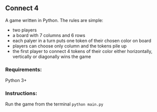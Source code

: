 ## Connect 4

A game written in Python.
The rules are simple:

- two players
- a board with 7 columns and 6 rows
- each palyer in a turn puts one token of their chosen color on board
- players can choose only column and the tokens pile up
- the first player to connect 4 tokens of their color either horizontally, vertically or diagonally wins the game

### Requirements:

Python 3+

### Instructions:

Run the game from the terminal `python main.py`
